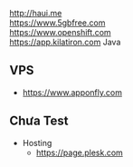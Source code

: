 http://haui.me <br>
https://www.5gbfree.com <br>
https://www.openshift.com <br>
https://app.kilatiron.com Java <br>

## VPS
-	https://www.apponfly.com


## Chưa Test
-	Hosting
	-	https://page.plesk.com